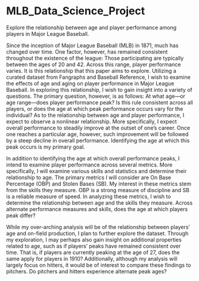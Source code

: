 # MLB_Data_Science_Project
Explore the relationship between age and player performance among players in Major League Baseball.

Since the inception of Major League Baseball (MLB) in 1871, much has changed over time. One factor, however, has remained consistent throughout the existence of the league: Those participating are typically between the ages of 20 and 42. Across this range, player performance varies. It is this relationship that this paper aims to explore. Utilizing a curated dataset from Fangraphs and Baseball Reference, I wish to examine the effects of age and aging on player performance in Major League Baseball. In exploring this relationship, I wish to gain insight into a variety of questions. The primary question, however, is as follows: At what age—or age range—does player performance peak? Is this rule consistent across all players, or does the age at which peak performance occurs vary for the individual? As to the relationship between age and player performance, I expect to observe a nonlinear relationship. More specifically, I expect overall performance to steadily improve at the outset of one’s career. Once one reaches a particular age, however, such improvement will be followed by a steep decline in overall performance. Identifying the age at which this peak occurs is my primary goal.

In addition to identifying the age at which overall performance peaks, I intend to examine player performance across several metrics. More specifically, I will examine various skills and statistics and determine their relationship to age. The primary metrics I will consider are On Base Percentage (OBP) and Stolen Bases (SB). My interest in these metrics stem from the skills they measure. OBP is a strong measure of discipline and SB is a reliable measure of speed. In analyzing these metrics, I wish to determine the relationship between age and the skills they measure. Across alternate performance measures and skills, does the age at which players peak differ?

While my over-arching analysis will be of the relationship between players’ age and on-field production, I plan to further explore the dataset. Through my exploration, I may perhaps also gain insight on additional properties related to age, such as if players’ peaks have remained consistent over time. That is, if players are currently peaking at the age of 27, does the same apply for players in 1910? Additionally, although my analysis will largely focus on hitters, it would be of interest to compare these findings to pitchers. Do pitchers and hitters experience alternate peak ages?
